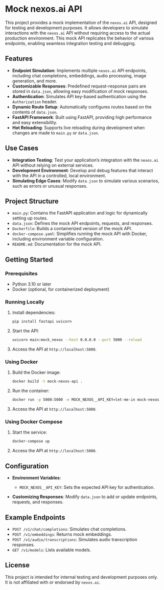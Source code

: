 # Mock nexos.ai API

This project provides a mock implementation of the `nexos.ai` API, designed for testing and development purposes. It allows developers to simulate interactions with the `nexos.ai` API without requiring access to the actual production environment. This mock API replicates the behavior of various endpoints, enabling seamless integration testing and debugging.

## Features

- **Endpoint Simulation**: Implements multiple `nexos.ai` API endpoints, including chat completions, embeddings, audio processing, image generation, and more.
- **Customizable Responses**: Predefined request-response pairs are stored in `data.json`, allowing easy modification of mock responses.
- **Authentication**: Simulates API key-based authentication using the `Authorization` header.
- **Dynamic Route Setup**: Automatically configures routes based on the contents of `data.json`.
- **FastAPI Framework**: Built using FastAPI, providing high performance and easy extensibility.
- **Hot Reloading**: Supports live reloading during development when changes are made to `main.py` or `data.json`.

## Use Cases

- **Integration Testing**: Test your application’s integration with the `nexos.ai` API without relying on external services.
- **Development Environment**: Develop and debug features that interact with the API in a controlled, local environment.
- **Simulating Edge Cases**: Modify `data.json` to simulate various scenarios, such as errors or unusual responses.

## Project Structure

- `main.py`: Contains the FastAPI application and logic for dynamically setting up routes.
- `data.json`: Defines the mock API endpoints, requests, and responses.
- `Dockerfile`: Builds a containerized version of the mock API.
- `docker-compose.yaml`: Simplifies running the mock API with Docker, including environment variable configuration.
- `README.md`: Documentation for the mock API.

## Getting Started

### Prerequisites

- Python 3.10 or later
- Docker (optional, for containerized deployment)

### Running Locally

1. Install dependencies:
   ```bash
   pip install fastapi uvicorn
   ```

2. Start the API:
   ```bash
   uvicorn main:mock_nexos --host 0.0.0.0 --port 5000 --reload
   ```

3. Access the API at `http://localhost:5000`.

### Using Docker

1. Build the Docker image:
   ```bash
   docker build -t mock-nexos-api .
   ```

2. Run the container:
   ```bash
   docker run -p 5000:5000 -e MOCK_NEXOS__API_KEY=let-me-in mock-nexos-api
   ```

3. Access the API at `http://localhost:5000`.

### Using Docker Compose

1. Start the service:
   ```bash
   docker-compose up
   ```

2. Access the API at `http://localhost:5000`.

## Configuration

- **Environment Variables**:
  - `MOCK_NEXOS__API_KEY`: Sets the expected API key for authentication.

- **Customizing Responses**:
  Modify `data.json` to add or update endpoints, requests, and responses.

## Example Endpoints

- `POST /v1/chat/completions`: Simulates chat completions.
- `POST /v1/embeddings`: Returns mock embeddings.
- `POST /v1/audio/transcriptions`: Simulates audio transcription responses.
- `GET /v1/models`: Lists available models.

## License

This project is intended for internal testing and development purposes only. It is not affiliated with or endorsed by `nexos.ai`.
